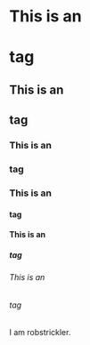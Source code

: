 # This is an <h1> tag
## This is an <h2> tag
### This is an <h3> tag
### This is an <h4> tag
#### This is an <h5> tag
###### This is an <h6> tag

I am robstrickler.
